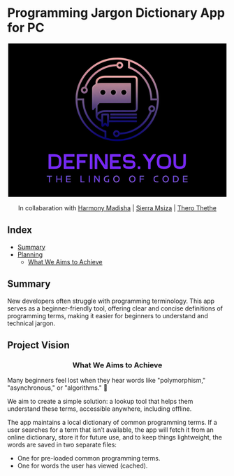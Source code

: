 # Programming Jargon Dictionary App for PC

<div align="center">

![App Logo](design/logo_small.png "defines.you - the longo of code")

In collabaration with [Harmony Madisha](https://github.com/HarmonyWM) | [Sierra Msiza](https://github.com/sierra445) | [Thero Thethe](https://github.com/thero-sgit)
</div>

## Index

- [Summary](#summary)
- [Planning](#planning)
	+ [What We Aims to Achieve](what-we-aims-to-achieve)

## Summary

New developers often struggle with programming terminology. This app serves as a beginner-friendly tool, offering clear and concise definitions of programming terms, making it easier for beginners to understand and technical jargon.

## Project Vision


### <div align="center"> What We Aims to Achieve </div>


Many beginners feel lost when they hear words like "polymorphism," "asynchronous," or "algorithms." 😬

We aim to create a simple solution: a lookup tool that helps them understand these terms, accessible anywhere, including offline.

The app maintains a local dictionary of common programming terms. If a user searches for a term that isn’t available, the app will fetch it from an online dictionary, store it for future use, and to keep things lightweight, the words are saved in two separate files:

- One for pre-loaded common programming terms.
- One for words the user has viewed (cached).